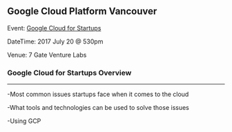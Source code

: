 ## Google Cloud Platform Vancouver

Event: [Google Cloud for Startups](https://www.meetup.com/Google-Cloud-Platform-Vancouver/events/240630025/)

DateTime: 2017 July 20 @ 530pm

Venue: 7 Gate Venture Labs

### Google Cloud for Startups Overview
---
-Most common issues startups face when it comes to the cloud

-What tools and technologies can be used to solve those issues

-Using GCP

